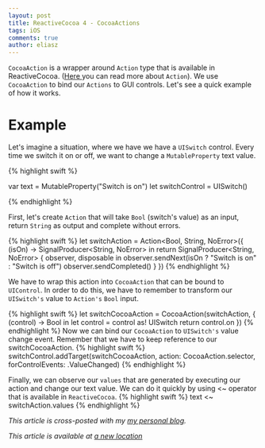 ```yaml
---
layout: post
title: ReactiveCocoa 4 - CocoaActions
tags: iOS
comments: true
author: eliasz
---
```


`CocoaAction` is a wrapper around `Action` type that is available in ReactiveCocoa. ([Here ](http://blog.brightinventions.pl/reactivecocoa-4-action/) you can read more about `Action`). We use `CocoaAction` to bind our `Actions` to GUI controls. Let's see a quick example of how it works.

Example
===
Let's imagine a situation, where we have we have a `UISwitch` control. Every time we switch it on or off, we want to change a `MutableProperty` text value.

{% highlight swift %}

var text = MutableProperty<String>("Switch is on")
let switchControl = UISwitch()

{% endhighlight %}

First, let's create `Action` that will take `Bool` (switch's value) as an input, return `String` as output and complete without errors.

{% highlight swift %}
let switchAction = Action<Bool, String, NoError>({ (isOn) -> SignalProducer<String, NoError> in
  return SignalProducer<String, NoError> { observer, disposable in
    observer.sendNext(isOn ? "Switch is on" : "Switch is off")
    observer.sendCompleted()
  }
})
{% endhighlight %}

We have to wrap this action into `CocoaAction` that can be bound to `UIControl`. In order to do this, we have to remember to transform our `UISwitch's` value to `Action's` `Bool` input.

{% highlight swift %}
let switchCocoaAction = CocoaAction(switchAction, { (control) -> Bool in
    let control = control as! UISwitch
    return control.on
})
{% endhighlight %}
Now we can bind our `CocoaAction` to `UISwitch's` value change event. Remember that we have to keep reference to our switchCocoaAction.
{% highlight swift %}
switchControl.addTarget(switchCocoaAction, action: CocoaAction.selector, forControlEvents: .ValueChanged)
{% endhighlight %}

Finally, we can observe our `values` that are generated by executing our action and change our text value. We can do it quickly by using <~ operator that is available in `ReactiveCocoa`.
{% highlight swift %}
text <~ switchAction.values
{% endhighlight %}

*This article is cross-posted with my [my personal blog](http://eluss.github.io/).*


*This article is available at [a new location](https://brightinventions.pl/blog/reactivecocoa-4-cocoaaction)*
